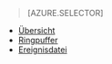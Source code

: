 > [AZURE.SELECTOR]
- [Übersicht](sql-database-xevent-db-diff-from-svr.md)
- [Ringpuffer](sql-database-xevent-code-ring-buffer.md)
- [Ereignisdatei](sql-database-xevent-code-event-file.md)

<!---HONumber=AcomDC_0608_2016-->